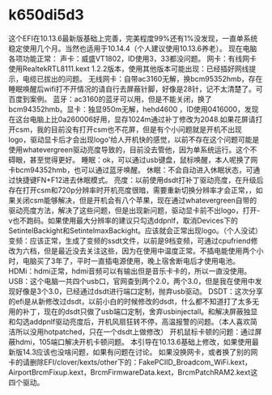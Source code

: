 # k650di5d3
这个EFI在10.13.6最新版基础上完善，完美程度99%还有1%没发现，一直单系统稳定使用几个月。当然也适用于10.14.4（个人建议使用10.13.6养老）。
现在电脑各项功能正常：
声卡：威盛VT1802，ID使用3，33都没问题。
网卡：有线网卡使用RealtekRTL8111.kext 1.2.2版本，使用其他版本可能出现：已经插好网线提示，电缆已拔出的问题。
无线网卡：自带ac3160无解，换bcm95352hmb，存在睡眠唤醒后wifi打不开情况的请自行去屏蔽针脚，好像是28针，记不太清楚了。可百度到案例。
蓝牙：ac3160的蓝牙可以用，但是不能关闭，换了bcm94352hmb。显卡：独显950m无解，hehd4600 ，ID使用0416000，发现在这台电脑上比0a260006好用，显存1024m通过补丁修改为2048.如果花屏请打开csm，我的目前没有打开csm也不花屏，但是有个小问题就是开机不出现logo，驱动显卡后才会出现logo'给人开机快的感觉，以前不存在这个问题可能是使用whatevergreen驱动亮度导致的，目前没去管他，因为单系统运行。这个不碍眼，甚至觉得更好。
睡眠：ok，可以通过usb键盘，鼠标唤醒，本人呢换了网卡bcm94352hmb，也可以通过蓝牙唤醒。
休眠：不会自动进入休眠状态，可通过快捷键FN+F12进去休眠模式。
亮度：以前使用dsdt打补丁驱动亮度，在升级后存在打开csm和720p分辨率时开机亮度很暗，需要重新切换分辨率才会正常，，如果关闭csm能够解决，但是开机会有八个苹果，现在通过whatevergreen自带的驱动亮度方法，解决了这些问题，但是出现新问题，驱动显卡前不出logo，打开-v也不跑码。如果使用最大分辨率的建议只勾选ddpnlf，取消Devices下的SetintelBackight和SetintelmaxBackight。应该就会正常出现logo。（个人没试）
变频：应该正常，生成了变频的ssdt文件，以前是9档变频，可通过cpufriend修改为六档，但是最近没去关注这些，因为在使用中温度正常。不插电能使用两个小时，电脑买了3年了，平时一直插电源使用，晚上宿舍断电后才使用电池。
HDMi：hdmi正常，hdmi音频可以有输出但是音乐卡卡的，所以一直没使用。
USB：这个电脑一共四个usb口，官网查到两个2.0，两个3.0，但是我在使用中发现好像是3个3.0，已经通过dsdt进行端口定制，抛弃usb驱动。
DSDT：这次分享的efi是从新修改过dsdt，以前小白的时候修改的dsdt，什么都不知道打了太多无用的补丁，现在的dsdt只做了usb端口定制，舍弃usbinjectall。和解决屏蔽独显和勾选addpnlf驱动亮度后，开机风扇狂转不停，高温报警的问题。（本人喜欢简洁所以没用hotpatched，只在一个dsdt上做修改）
开机鼠标卡顿的问题：通过屏蔽hdmi，105端口解决开机卡顿问题。
本引导在10.13.6基础上修改，如果使用最新版14.3应该也没啥问题，如果有问题在讨论。
如果没换网卡，或者换了别的网卡的请删除EFI/clover/kexts/other下的：FakePCIID_Broadcom_WiFi.kext，AirportBrcmFixup.kext，BrcmFirmwareData.kext，BrcmPatchRAM2.kext这四个驱动。
